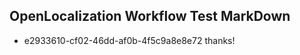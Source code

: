 ## OpenLocalization Workflow Test MarkDown
* e2933610-cf02-46dd-af0b-4f5c9a8e8e72 thanks!

<!--HONumber=Aug16_HO4-->



